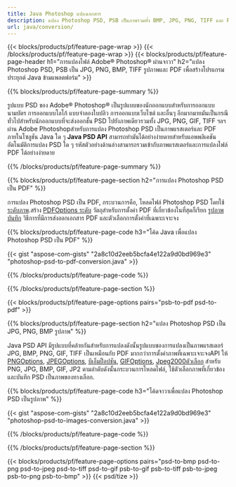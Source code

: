 ```yaml
---
title: Java Photoshop แปลงเอกสาร
description: แปลง Photoshop PSD, PSB เป็นภาพรวมทั้ง BMP, JPG, PNG, TIFF และ PDF ผ่านทางห้องสมุด Java.
url: java/conversion/
---
```


{{< blocks/products/pf/feature-page-wrap >}}
{{< /blocks/products/pf/feature-page-wrap >}}
{{< blocks/products/pf/feature-page-header h1="การแปลงไฟล์ Adobe® Photoshop® ผ่านจาวา" h2="แปลง Photoshop PSD, PSB เป็น JPG, PNG, BMP, TIFF รูปภาพและ PDF เพื่อสร้างโปรแกรมประยุกต์ Java ข้ามแพลตฟอร์ม" >}}

{{% blocks/products/pf/feature-page-summary %}}

รูปแบบ PSD ของ Adobe® Photoshop® เป็นรูปแบบของนักออกแบบสำหรับการออกแบบนามบัตร การออกแบบโลโก้ แบบจำลองใบปลิว การออกแบบเว็บไซต์ และอื่นๆ อีกมากมายมันเป็นกรณีทั่วไปสำหรับนักออกแบบที่จะส่งออกชั้น PSD ไปยังภาพเดียวรวมทั้ง JPG, PNG, GIF, TIFF ฯลฯ ผ่าน Adobe Photoshopสำหรับการแปลง Photoshop PSD เป็นภาพแรสเตอร์และ PDF ภายในโซลูชัน Java ใด ๆ **Java PSD API** สามารถทำมันได้อย่างง่ายดายสำหรับแอพพลิเคชันอัตโนมัติการแปลง PSD ใด ๆ รหัสตัวอย่างด้านล่างสามารถรวมเข้ากับภาพแรสเตอร์และการแปลงไฟล์ PDF ได้อย่างง่ายดาย

{{% /blocks/products/pf/feature-page-summary %}}

{{% blocks/products/pf/feature-page-section h2="การแปลง Photoshop PSD เป็น PDF" %}}

การแปลง Photoshop PSD เป็น PDF, กระบวนการคือ, โหลดไฟล์ Photoshop PSD โดยใช้ [ระดับภาพ](https://apireference.aspose.com/psd/java/com.aspose.psd/Image).สร้าง [PDFOptions ระดับ](https://apireference.aspose.com/psd/java/com.aspose.psd.imageoptions/PdfOptions) วัตถุสำหรับการตั้งค่า PDF ที่เกี่ยวข้องในที่สุดก็เรียก [รูปภาพบันทึก](https://apireference.aspose.com/psd/java/com.aspose.psd/Image#save-java.lang.String-com.aspose.psd.ImageOptionsBase-) วิธีการที่มีการส่งออกเอกสาร PDF และตัวเลือกการตั้งค่าที่เฉพาะเจาะจง

{{% blocks/products/pf/feature-page-code h3="โค้ด Java เพื่อแปลง Photoshop PSD เป็น PDF" %}}

{{< gist "aspose-com-gists" "2a8c10d2eeb5bcfa4e122a9d0bd969e3" "photoshop-psd-to-pdf-conversion.java" >}}

{{% /blocks/products/pf/feature-page-code %}}

{{% /blocks/products/pf/feature-page-section %}}

{{< blocks/products/pf/feature-page-options pairs="psb-to-pdf psd-to-pdf" >}}

{{% blocks/products/pf/feature-page-section h2="แปลง Photoshop PSD เป็น JPG, PNG, BMP รูปภาพ" %}}

Java PSD API มีรูปแบบที่คล้ายกันสำหรับการแปลงดังนั้นรูปแบบของการแปลงเป็นภาพแรสเตอร์ JPG, BMP, PNG, GIF, TIFF เป็นเหมือนกับ PDF มากกว่าการตั้งค่าภาพที่เฉพาะเจาะจงAPI ให้ [PNGOptions](https://apireference.aspose.com/psd/java/com.aspose.psd.imageoptions/PngOptions), [JPEGOptions](https://apireference.aspose.com/psd/java/com.aspose.psd.imageoptions/JpegOptions), [บีเอ็มป็อปชัน](https://apireference.aspose.com/psd/java/com.aspose.psd.imageoptions/BmpOptions), [GIFOptions](https://apireference.aspose.com/psd/java/com.aspose.psd.imageoptions/GifOptions), [Jpeg2000ตัวเลือก](https://apireference.aspose.com/psd/java/com.aspose.psd.imageoptions/Jpeg2000Options) สำหรับ PNG, JPG, BMP, GIF, JP2 ตามลำดับดังนั้นกระบวนการโหลดไฟล์, ใช้ตัวเลือกภาพที่เกี่ยวข้องและบันทึก PSD เป็นภาพของทางเลือก.

{{% blocks/products/pf/feature-page-code h3="โค้ดจาวาเพื่อแปลง Photoshop PSD เป็นรูปภาพ" %}}

{{< gist "aspose-com-gists" "2a8c10d2eeb5bcfa4e122a9d0bd969e3" "photoshop-psd-to-images-conversion.java" >}}

{{% /blocks/products/pf/feature-page-code %}}

{{% /blocks/products/pf/feature-page-section %}}

{{< blocks/products/pf/feature-page-options pairs="psd-to-bmp psd-to-png psd-to-jpeg psd-to-tiff psd-to-gif psb-to-gif psb-to-tiff psb-to-jpeg psb-to-png psb-to-bmp" >}}
{{< psd/tize >}}

